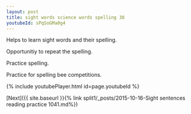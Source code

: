 ```yaml
---
layout: post
title: sight words science words spelling 38
youtubeId: sPqSoGMa0g4
---
```

 
 
Helps to learn sight words and their spelling.

Opportunitiy to repeat the spelling. 

Practice spelling. 
 
Practice for spelling bee competitions. 
 
{% include youtubePlayer.html id=page.youtubeId %}
 
 

[Next]({{ site.baseurl }}{% link  split1/_posts/2015-10-16-Sight sentences reading practice 1041.md%})
 
